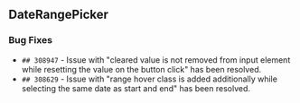 ##  DateRangePicker 

###    Bug Fixes

- `## 308947` - Issue with "cleared value is not removed from input element while resetting the value on the button click" has been resolved.
- `## 308629` - Issue with "range hover class is added additionally while selecting the same date as start and end" has been resolved.

